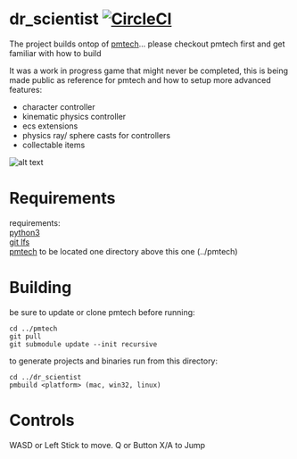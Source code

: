 # dr_scientist [![CircleCI](https://circleci.com/gh/polymonster/dr_scientist.svg?style=svg&circle-token=4947316ae6ba47bee765c79654982d990b1dc5be)](https://circleci.com/gh/polymonster/dr_scientist)

The project builds ontop of [pmtech](https://github.com/polymonster/pmtech.git)... please checkout pmtech first and get familiar with how to build

It was a work in progress game that might never be completed, this is being made public as reference for pmtech and how to setup more advanced features: 
- character controller 
- kinematic physics controller
- ecs extensions
- physics ray/ sphere casts for controllers
- collectable items

![alt text](images/ds.png)

# Requirements 

requirements:   
[python3](https://www.python.org/download/releases/3.0)  
[git lfs](https://git-lfs.github.com/)  
[pmtech](https://github.com/polymonster/pmtech.git) to be located one directory above this one (../pmtech)  

# Building 

be sure to update or clone pmtech before running:
```
cd ../pmtech
git pull
git submodule update --init recursive
```

to generate projects and binaries run from this directory:  
```
cd ../dr_scientist
pmbuild <platform> (mac, win32, linux)
```

# Controls 

WASD or Left Stick to move.
Q or Button X/A to Jump



